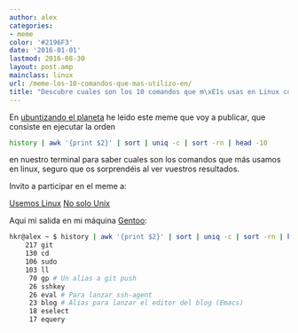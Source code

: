 ```yaml
---
author: alex
categories:
- meme
color: '#2196F3'
date: '2016-01-01'
lastmod: 2016-08-30
layout: post.amp
mainclass: linux
url: /meme-los-10-comandos-que-mas-utilizo-en/
title: "Descubre cuales son los 10 comandos que m\xE1s usas en Linux con esta l\xEDnea"
---
```


En <a target="_blank" href="http://www.ubuntizandoelplaneta.com/2011/01/meme-los-10-comandos-que-mas-utilizo.html">ubuntizando el planeta</a> he leido este meme que voy a publicar, que consiste en ejecutar la orden

```bash
history | awk '{print $2}' | sort | uniq -c | sort -rn | head -10
```

en nuestro terminal para saber cuales son los comandos que más usamos en linux, seguro que os sorprendéis al ver vuestros resultados.

<!--more--><!--ad-->

Invito a participar en el meme a:

<a target="_blank" href="http://usemoslinux.blogspot.com/">Usemos Linux</a>
<a target="_blank" href="http://www.nosolounix.com/">No solo Unix</a>

Aqui mi salida en mi máquina [Gentoo](/tags/gentoo "Artículos sobre Gentoo"):

```bash
hkr@alex ~ $ history | awk '{print $2}' | sort | uniq -c | sort -rn | head -10
    217 git
    130 cd
    106 sudo
    103 ll
     70 gp # Un alias a git push
     26 sshkey
     26 eval # Para lanzar ssh-agent
     23 blog # Alias para lanzar el editor del blog (Emacs)
     18 eselect
     17 equery
```
